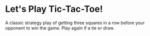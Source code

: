 # Let's Play Tic-Tac-Toe!

A classic strategy play of getting three squares in a row before your opponent to win the game. Play again if a tie or draw.
